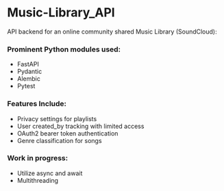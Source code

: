 # Music-Library_API
API backend for an online community shared Music Library (SoundCloud):

### Prominent Python modules used:
- FastAPI
- Pydantic
- Alembic
- Pytest

### Features Include:
- Privacy settings for playlists
- User created_by tracking with limited access
- OAuth2 bearer token authentication
- Genre classification for songs

### Work in progress:
- Utilize async and await
- Multithreading
